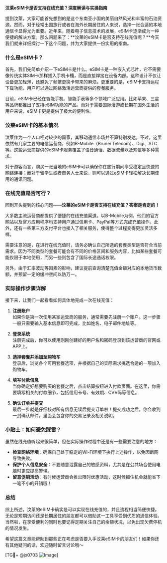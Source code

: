 **汶莱eSIM卡是否支持在线充值？深度解读与实操指南**

提到汶莱，大家可能首先想到的是这个东南亚小国的美丽自然风光和丰富的石油资源。然而，对于经常出国旅行或者在海外长期居住的人来说，选择一张合适的本地通信卡显得尤为重要。近年来，随着电子信息技术的发展，eSIM卡逐渐成为一种便捷的解决方案。那么问题来了：**汶莱的eSIM卡是否支持在线充值呢？**今天我们就来详细探讨一下这个问题，并为大家提供一份实用的指南。

### 什么是eSIM卡？

首先，我们先简单介绍一下eSIM卡是什么。eSIM卡是一种嵌入式芯片，它不需要像传统实体SIM卡那样插入手机卡槽，而是直接焊接在设备内部。这种设计不仅让设备更加轻薄，还避免了频繁更换卡带来的麻烦。更重要的是，eSIM卡支持远程下载功能，用户可以通过网络激活运营商提供的套餐服务。

目前，eSIM卡已经在智能手机、智能手表等多个领域广泛应用。比如苹果、三星等品牌都推出了支持eSIM功能的产品。而对于需要国际漫游或长期在国外生活的用户来说，eSIM卡更是提供了极大的便利性。

### 汶莱eSIM卡的基本情况

汶莱作为一个人口相对较少的国家，其移动通信市场并不算特别发达。不过，这里依然有几家主要的电信运营商，例如B-Mobile（Brunei Telecom）、Digi、STC等。这些运营商提供的eSIM卡服务覆盖了语音通话、数据流量以及短信等多种需求。

对于游客而言，购买一张当地的eSIM卡可以确保你在旅行期间享受稳定且快速的网络连接；而对于留学生或者商务人士来说，则可以通过eSIM卡轻松解决长期使用的通讯问题。

### 在线充值是否可行？

回到开头提到的核心问题——**汶莱的eSIM卡是否支持在线充值？答案是肯定的！**

大多数主流运营商都提供了便捷的在线充值渠道。以B-Mobile为例，他们的官方网站以及官方应用程序均支持用户通过信用卡、PayPal等方式完成充值操作。此外，还有一些第三方支付平台也接入了相关服务，使得整个过程变得更加灵活多样。

需要注意的是，在进行在线充值时，请务必确认自己所选的套餐类型是否符合当前需求。因为不同类型的套餐可能会有不同的价格区间和服务内容，比如某些套餐可能仅限于本地使用，而另一些则包含了国际长途通话权限。

另外，由于汇率波动等因素的影响，建议提前查询清楚充值金额对应的本地货币数额，并预留一定的缓冲空间以防万一。

### 实际操作步骤详解

接下来，让我们一起看看如何具体地完成一次在线充值：

1. **注册账户**  
   如果你是第一次使用某家运营商的服务，通常需要先注册一个账户。这一步骤一般只需要输入基本信息即可完成，比如姓名、电子邮件地址等。

2. **登录系统**  
   注册完成后，你可以使用刚刚创建好的用户名和密码登录到该运营商的官网或APP上。

3. **选择套餐并添加至购物车**  
   登录后，浏览各个可用套餐选项，并根据自己的实际需求挑选合适的一项加入购物车。

4. **填写付款信息**  
   当你确定好想要购买的套餐之后，点击结算按钮进入付款页面。在这里，你需要填写相关的付款细节，包括信用卡号、有效期、CVV码等信息。

5. **确认订单并提交**  
   最后一步就是仔细核对所有信息无误后提交订单啦！提交成功之后，你会收到一封确认邮件，里面会包含你的交易记录及相关说明。

### 小贴士：如何避免踩雷？

虽然在线充值听起来很简单，但在实际操作过程中还是有一些需要注意的地方：

- **检查网络环境**：确保自己处于稳定的Wi-Fi环境下执行上述操作，以免因断网导致失败。
- **保护个人信息安全**：不要随意泄露自己的敏感资料，尤其是在公共场合使用电脑时更应提高警惕。
- **留意促销活动**：有时候运营商会推出限时优惠活动，这时候抓住机会就能省下一笔不小的开销哦！

### 总结

综上所述，汶莱的eSIM卡确实是可以实现在线充值的，并且流程相当简便快捷。无论是短期访问还是长期居住的朋友都可以借助这一工具享受到优质的通信体验。当然啦，在享受便利的同时也要记得定期关注自己的余额状况，以免出现欠费停机的情况发生。

希望这篇文章能帮助到那些正在考虑是否要入手汶莱eSIM卡的朋友们！如果你还有其他疑问的话，欢迎随时留言讨论哦～

[TG💪+ @jx0703 ![Image](https://github.com/user-attachments/assets/dbca1d08-cadb-493c-b0ec-ad6f7a83f270)]